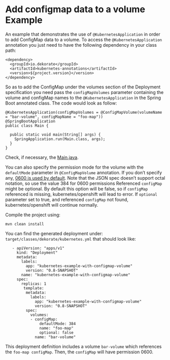 # Add configmap data to a volume Example 

An example that demonstrates the use of `@KubernetesApplication` in order to add ConfigMap data to a volume.
To access the `@KubernetesApplication` annotation you just need to have the following dependency in your
class path:

    <dependency>
      <groupId>io.dekorate</groupId>
      <artifactId>kubernetes-annotations</artifactId>
      <version>${project.version}</version>
    </dependency>

So as to add the ConfigMap under the volumes section of the Deployment specification you need pass the `configMapVolumes` parameter containing the volume and configMap names to the `@KubernetesApplication` in the Spring Boot annotated class. The code would look as follow:

```
@KubernetesApplication(configMapVolumes = @ConfigMapVolume(volumeName = "bar-volume", configMapName = "foo-map"))
@SpringBootApplication
public class Main {

  public static void main(String[] args) {
    SpringApplication.run(Main.class, args);
  }
}
```
Check, if necessary, the [Main.java](src/main/java/io/dekorate/examples/kubernetes/Main.java).

You can also specify the permission mode for the volume with the `defaultMode` parameter in `@ConfigMapVolume` annotation.
If you don’t specify any, [0600 is used by default](https://github.com/dekorateio/dekorate/blob/master/config.md#configmapvolume). Note that the JSON spec doesn’t support octal notation, so use the value 384 for 0600 permissions
Referenced `configMap` might be optional. By default this option will be false, so if `configMap` referenced is missing, kubernetes/openshift will lead to error. If `optional` parameter set to true, and referenced `configMap` not found, kubernetes/openshift will continue normally.

Compile the project using:

    mvn clean install
    
You can find the generated deployment under: `target/classes/dekorate/kubernetes.yml` that should look like:
```---
   - apiVersion: "apps/v1"
     kind: "Deployment"
     metadata:
       labels:
         app: "kubernetes-example-with-configmap-volume"
         version: "0.8-SNAPSHOT"
       name: "kubernetes-example-with-configmap-volume"
     spec:
       replicas: 1
        template:
         metadata:
           labels:
             app: "kubernetes-example-with-configmap-volume"
             version: "0.8-SNAPSHOT"
         spec:
           volumes:
           - configMap:
               defaultMode: 384
               name: "foo-map"
               optional: false
             name: "bar-volume"
```
This deployment definition includes a volume `bar-volume` which references the `foo-map configMap`. Then, the `configMap` will have permission 0600.

